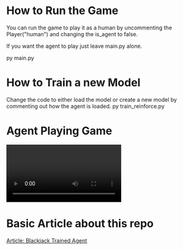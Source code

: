 # How to Run the Game
You can run the game to play it as a human by uncommenting the Player("human") and changing the is_agent to false.

If you want the agent to play just leave main.py alone. 

py main.py

# How to Train a new Model
Change the code to either load the model or create a new model by commenting out how the agent is loaded.
py train_reinforce.py

# Agent Playing Game
![](https://www.drewgoldsberry.com/videos/blackjack-trained-agent/AgentPlayingBlackjack.mp4)


# Basic Article about this repo

[Article: Blackjack Trained Agent](https://www.drewgoldsberry.com/posts/blackjack-trained-agent)

